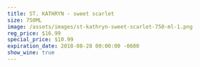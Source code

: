 ```yaml
---
title: ST. KATHRYN - sweet scarlet
size: 750ML
image: /assets/images/st-kathryn-sweet-scarlet-750-ml-1.png
reg_price: $16.99
special_price: $10.99
expiration_date: 2018-08-28 00:00:00 -0600
show_wine: true
---
```


